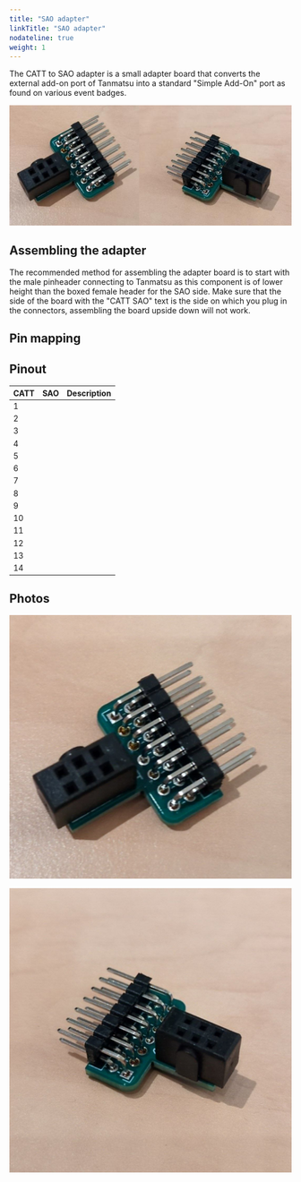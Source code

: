 ```yaml
---
title: "SAO adapter"
linkTitle: "SAO adapter"
nodateline: true
weight: 1
---
```


The CATT to SAO adapter is a small adapter board that converts the external add-on port of Tanmatsu into a standard "Simple Add-On" port as found on various event badges.

![adapter](combined.jpg)

## Assembling the adapter

The recommended method for assembling the adapter board is to start with the male pinheader connecting to Tanmatsu as this component is of lower height than the boxed female header for the SAO side. Make sure that the side of the board with the "CATT SAO" text is the side on which you plug in the connectors, assembling the board upside down will not work.

## Pin mapping

## Pinout

| CATT | SAO | Description |
|------|-----|-------------|
| 1    |     |             |
| 2    |     |             |
| 3    |     |             |
| 4    |     |             |
| 5    |     |             |
| 6    |     |             |
| 7    |     |             |
| 8    |     |             |
| 9    |     |             |
| 10   |     |             |
| 11   |     |             |
| 12   |     |             |
| 13   |     |             |
| 14   |     |             |

## Photos

![adapter](1.jpg)

![adapter](2.jpg)